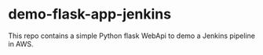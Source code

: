# demo-flask-app-jenkins

This repo contains a simple Python flask WebApi to demo a Jenkins pipeline in AWS.